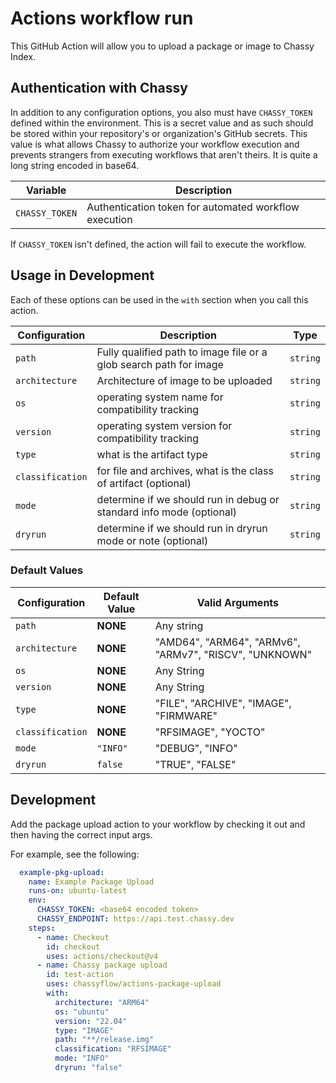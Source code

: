 # Actions workflow run

This GitHub Action will allow you to upload a package or image to Chassy Index.

## Authentication with Chassy

In addition to any configuration options, you also must have `CHASSY_TOKEN`
defined within the environment. This is a secret value and as such should be
stored within your repository's or organization's GitHub secrets. This value is
what allows Chassy to authorize your workflow execution and prevents strangers
from executing workflows that aren't theirs. It is quite a long string encoded
in base64.

| Variable       | Description                                           |
| -------------- | ----------------------------------------------------- |
| `CHASSY_TOKEN` | Authentication token for automated workflow execution |

If `CHASSY_TOKEN` isn't defined, the action will fail to execute the workflow.

## Usage in Development

Each of these options can be used in the `with` section when you call this
action.

| Configuration     | Description                                                           | Type      |
| ----------------- | --------------------------------------------------------------------- | --------- |
| `path`            | Fully qualified path to image file or a glob search path for image    | `string`  |
| `architecture`    | Architecture of image to be uploaded                                  | `string`  |
| `os`              | operating system name for compatibility tracking                      | `string`  |
| `version`         | operating system version for compatibility tracking                   | `string`  |
| `type`            | what is the artifact type                                             | `string`  |
| `classification`  | for file and archives, what is the class of artifact (optional)       | `string`  |
| `mode`            | determine if we should run in debug or standard info mode (optional)  | `string`  |
| `dryrun`          | determine if we should run in dryrun mode or note (optional)          | `string`  |

### Default Values

| Configuration | Default Value | Valid Arguments                                           |
| ----------------- | --------- | --------------------------------------------------------- |
| `path`            | **NONE**  | Any string                                                |
| `architecture`    | **NONE**  | "AMD64", "ARM64", "ARMv6", "ARMv7", "RISCV", "UNKNOWN"    |
| `os`              | **NONE**  | Any String                                                |
| `version`         | **NONE**  | Any String                                                |
| `type`            | **NONE**  | "FILE", "ARCHIVE", "IMAGE", "FIRMWARE"                    |
| `classification`  | **NONE**  | "RFSIMAGE", "YOCTO"                                       |
| `mode`            | `"INFO"`  | "DEBUG", "INFO"                                           |
| `dryrun`          | `false`   | "TRUE", "FALSE"                                           |

## Development

Add the package upload action to your workflow by checking it out and then having the correct input args.

For example, see the following:

```yml
  example-pkg-upload:
    name: Example Package Upload
    runs-on: ubuntu-latest
    env:
      CHASSY_TOKEN: <base64 encoded token>
      CHASSY_ENDPOINT: https://api.test.chassy.dev
    steps:
      - name: Checkout
        id: checkout
        uses: actions/checkout@v4
      - name: Chassy package upload
        id: test-action
        uses: chassyflow/actions-package-upload
        with:
          architecture: "ARM64"
          os: "ubuntu"
          version: "22.04"
          type: "IMAGE"
          path: "**/release.img"
          classification: "RFSIMAGE"
          mode: "INFO"
          dryrun: "false"
```
